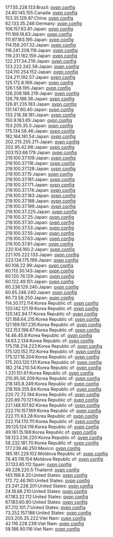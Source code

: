 177.55.228.133:Brazil: [ovpn config](vpn/177_55_228_133.ovpn)  
24.80.145.155:Canada: [ovpn config](vpn/24_80_145_155.ovpn)  
153.35.129.97:China: [ovpn config](vpn/153_35_129_97.ovpn)  
62.133.35.246:Germany: [ovpn config](vpn/62_133_35_246.ovpn)  
106.157.63.81:Japan: [ovpn config](vpn/106_157_63_81.ovpn)  
111.169.18.63:Japan: [ovpn config](vpn/111_169_18_63.ovpn)  
111.97.183.195:Japan: [ovpn config](vpn/111_97_183_195.ovpn)  
114.158.207.32:Japan: [ovpn config](vpn/114_158_207_32.ovpn)  
118.241.208.119:Japan: [ovpn config](vpn/118_241_208_119.ovpn)  
119.231.162.159:Japan: [ovpn config](vpn/119_231_162_159.ovpn)  
122.217.34.219:Japan: [ovpn config](vpn/122_217_34_219.ovpn)  
123.222.242.56:Japan: [ovpn config](vpn/123_222_242_56.ovpn)  
124.110.254.152:Japan: [ovpn config](vpn/124_110_254_152.ovpn)  
124.211.192.57:Japan: [ovpn config](vpn/124_211_192_57.ovpn)  
125.172.8.169:Japan: [ovpn config](vpn/125_172_8_169.ovpn)  
126.1.58.195:Japan: [ovpn config](vpn/126_1_58_195.ovpn)  
126.206.186.219:Japan: [ovpn config](vpn/126_206_186_219.ovpn)  
126.79.186.36:Japan: [ovpn config](vpn/126_79_186_36.ovpn)  
126.81.235.183:Japan: [ovpn config](vpn/126_81_235_183.ovpn)  
131.147.60.40:Japan: [ovpn config](vpn/131_147_60_40.ovpn)  
133.218.38.181:Japan: [ovpn config](vpn/133_218_38_181.ovpn)  
150.9.183.65:Japan: [ovpn config](vpn/150_9_183_65.ovpn)  
153.205.35.5:Japan: [ovpn config](vpn/153_205_35_5.ovpn)  
175.134.58.46:Japan: [ovpn config](vpn/175_134_58_46.ovpn)  
182.164.181.54:Japan: [ovpn config](vpn/182_164_181_54.ovpn)  
202.215.255.211:Japan: [ovpn config](vpn/202_215_255_211.ovpn)  
202.95.42.66:Japan: [ovpn config](vpn/202_95_42_66.ovpn)  
203.153.68.179:Japan: [ovpn config](vpn/203_153_68_179.ovpn)  
219.100.37.109:Japan: [ovpn config](vpn/219_100_37_109.ovpn)  
219.100.37.116:Japan: [ovpn config](vpn/219_100_37_116.ovpn)  
219.100.37.128:Japan: [ovpn config](vpn/219_100_37_128.ovpn)  
219.100.37.15:Japan: [ovpn config](vpn/219_100_37_15.ovpn)  
219.100.37.161:Japan: [ovpn config](vpn/219_100_37_161.ovpn)  
219.100.37.171:Japan: [ovpn config](vpn/219_100_37_171.ovpn)  
219.100.37.174:Japan: [ovpn config](vpn/219_100_37_174.ovpn)  
219.100.37.183:Japan: [ovpn config](vpn/219_100_37_183.ovpn)  
219.100.37.188:Japan: [ovpn config](vpn/219_100_37_188.ovpn)  
219.100.37.199:Japan: [ovpn config](vpn/219_100_37_199.ovpn)  
219.100.37.225:Japan: [ovpn config](vpn/219_100_37_225.ovpn)  
219.100.37.25:Japan: [ovpn config](vpn/219_100_37_25.ovpn)  
219.100.37.30:Japan: [ovpn config](vpn/219_100_37_30.ovpn)  
219.100.37.53:Japan: [ovpn config](vpn/219_100_37_53.ovpn)  
219.100.37.55:Japan: [ovpn config](vpn/219_100_37_55.ovpn)  
219.100.37.63:Japan: [ovpn config](vpn/219_100_37_63.ovpn)  
219.100.37.81:Japan: [ovpn config](vpn/219_100_37_81.ovpn)  
220.104.160.2:Japan: [ovpn config](vpn/220_104_160_2.ovpn)  
221.105.222.133:Japan: [ovpn config](vpn/221_105_222_133.ovpn)  
223.134.175.199:Japan: [ovpn config](vpn/223_134_175_199.ovpn)  
60.108.22.99:Japan: [ovpn config](vpn/60_108_22_99.ovpn)  
60.113.30.143:Japan: [ovpn config](vpn/60_113_30_143.ovpn)  
60.120.76.129:Japan: [ovpn config](vpn/60_120_76_129.ovpn)  
60.122.49.151:Japan: [ovpn config](vpn/60_122_49_151.ovpn)  
60.238.129.240:Japan: [ovpn config](vpn/60_238_129_240.ovpn)  
60.65.246.240:Japan: [ovpn config](vpn/60_65_246_240.ovpn)  
60.73.58.250:Japan: [ovpn config](vpn/60_73_58_250.ovpn)  
114.30.172.114:Korea Republic of: [ovpn config](vpn/114_30_172_114.ovpn)  
120.142.121.19:Korea Republic of: [ovpn config](vpn/120_142_121_19.ovpn)  
120.142.94.17:Korea Republic of: [ovpn config](vpn/120_142_94_17.ovpn)  
121.168.64.215:Korea Republic of: [ovpn config](vpn/121_168_64_215.ovpn)  
121.169.197.235:Korea Republic of: [ovpn config](vpn/121_169_197_235.ovpn)  
122.153.198.67:Korea Republic of: [ovpn config](vpn/122_153_198_67.ovpn)  
14.46.45.8:Korea Republic of: [ovpn config](vpn/14_46_45_8.ovpn)  
14.63.2.134:Korea Republic of: [ovpn config](vpn/14_63_2_134.ovpn)  
175.118.214.223:Korea Republic of: [ovpn config](vpn/175_118_214_223.ovpn)  
175.120.152.112:Korea Republic of: [ovpn config](vpn/175_120_152_112.ovpn)  
175.127.16.204:Korea Republic of: [ovpn config](vpn/175_127_16_204.ovpn)  
175.203.120.131:Korea Republic of: [ovpn config](vpn/175_203_120_131.ovpn)  
182.214.210.54:Korea Republic of: [ovpn config](vpn/182_214_210_54.ovpn)  
1.231.151.61:Korea Republic of: [ovpn config](vpn/1_231_151_61.ovpn)  
210.95.56.209:Korea Republic of: [ovpn config](vpn/210_95_56_209.ovpn)  
218.145.8.249:Korea Republic of: [ovpn config](vpn/218_145_8_249.ovpn)  
218.159.255.84:Korea Republic of: [ovpn config](vpn/218_159_255_84.ovpn)  
220.72.72.194:Korea Republic of: [ovpn config](vpn/220_72_72_194.ovpn)  
220.89.70.121:Korea Republic of: [ovpn config](vpn/220_89_70_121.ovpn)  
221.148.107.82:Korea Republic of: [ovpn config](vpn/221_148_107_82.ovpn)  
222.110.157.169:Korea Republic of: [ovpn config](vpn/222_110_157_169.ovpn)  
222.111.63.28:Korea Republic of: [ovpn config](vpn/222_111_63_28.ovpn)  
222.114.170.111:Korea Republic of: [ovpn config](vpn/222_114_170_111.ovpn)  
39.125.124.119:Korea Republic of: [ovpn config](vpn/39_125_124_119.ovpn)  
49.161.15.168:Korea Republic of: [ovpn config](vpn/49_161_15_168.ovpn)  
58.123.236.220:Korea Republic of: [ovpn config](vpn/58_123_236_220.ovpn)  
58.232.181.70:Korea Republic of: [ovpn config](vpn/58_232_181_70.ovpn)  
177.239.46.250:Mexico: [ovpn config](vpn/177_239_46_250.ovpn)  
185.181.229.102:Moldova Republic of: [ovpn config](vpn/185_181_229_102.ovpn)  
78.40.116.154:Moldova Republic of: [ovpn config](vpn/78_40_116_154.ovpn)  
37.133.85.112:Spain: [ovpn config](vpn/37_133_85_112.ovpn)  
49.228.220.5:Thailand: [ovpn config](vpn/49_228_220_5.ovpn)  
143.198.8.20:United States: [ovpn config](vpn/143_198_8_20.ovpn)  
172.72.46.190:United States: [ovpn config](vpn/172_72_46_190.ovpn)  
23.241.228.201:United States: [ovpn config](vpn/23_241_228_201.ovpn)  
24.18.68.210:United States: [ovpn config](vpn/24_18_68_210.ovpn)  
67.183.32.112:United States: [ovpn config](vpn/67_183_32_112.ovpn)  
67.183.60.80:United States: [ovpn config](vpn/67_183_60_80.ovpn)  
67.212.101.7:United States: [ovpn config](vpn/67_212_101_7.ovpn)  
73.252.157.188:United States: [ovpn config](vpn/73_252_157_188.ovpn)  
203.205.25.222:Viet Nam: [ovpn config](vpn/203_205_25_222.ovpn)  
42.116.228.239:Viet Nam: [ovpn config](vpn/42_116_228_239.ovpn)  
58.186.90.116:Viet Nam: [ovpn config](vpn/58_186_90_116.ovpn)  
